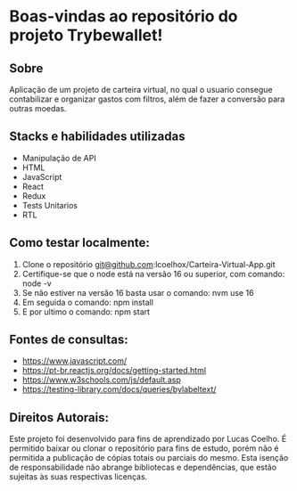 # Boas-vindas ao repositório do projeto Trybewallet!

## Sobre
Aplicação de um projeto de carteira virtual, no qual o usuario consegue contabilizar e organizar gastos com filtros, além de fazer a conversão para outras moedas.

## Stacks e habilidades utilizadas
- Manipulação de API
- HTML
- JavaScript
- React
- Redux
- Tests Unitarios
- RTL

## Como testar localmente:
1. Clone o repositório git@github.com:lcoelhox/Carteira-Virtual-App.git
2. Certifique-se que o node está na versão 16 ou superior, com comando: node -v
3. Se não estiver na versão 16 basta usar o comando: nvm use 16
4. Em seguida o comando: npm install
5. E por ultimo o comando: npm start

## Fontes de consultas:
- https://www.javascript.com/
- https://pt-br.reactjs.org/docs/getting-started.html
- https://www.w3schools.com/js/default.asp
- https://testing-library.com/docs/queries/bylabeltext/

## Direitos Autorais:
Este projeto foi desenvolvido para fins de aprendizado por Lucas Coelho. É permitido baixar ou clonar o repositório para fins de estudo, porém não é permitida a publicação de cópias totais ou parciais do mesmo. Esta isenção de responsabilidade não abrange bibliotecas e dependências, que estão sujeitas às suas respectivas licenças.
